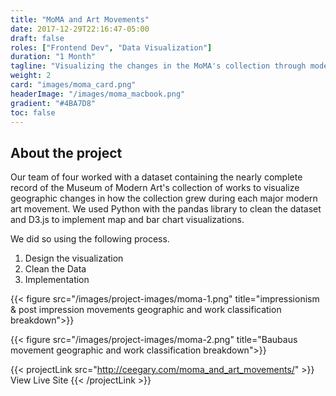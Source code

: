 ```yaml
---
title: "MoMA and Art Movements"
date: 2017-12-29T22:16:47-05:00
draft: false
roles: ["Frontend Dev", "Data Visualization"]
duration: "1 Month"
tagline: "Visualizing the changes in the MoMA's collection through modern and contemporary art movments"
weight: 2
card: "images/moma_card.png"
headerImage: "/images/moma_macbook.png"
gradient: "#4BA7D8"
toc: false
---
```


## About the project

Our team of four worked with a dataset containing the nearly complete record of the Museum of Modern Art's collection of works to visualize geographic changes in how the collection grew during each major modern art movement. We used Python with the pandas library to clean the dataset and D3.js to implement map and bar chart visualizations.

We did so using the following process.

1. Design the visualization
2. Clean the Data
3. Implementation

{{< figure src="/images/project-images/moma-1.png" title="impressionism & post impression movements geographic and work classification breakdown">}}

{{< figure src="/images/project-images/moma-2.png" title="Baubaus movement geographic and work classification breakdown">}}

{{< projectLink src="http://ceegary.com/moma_and_art_movements/" >}}
    View Live Site
{{< /projectLink >}}
